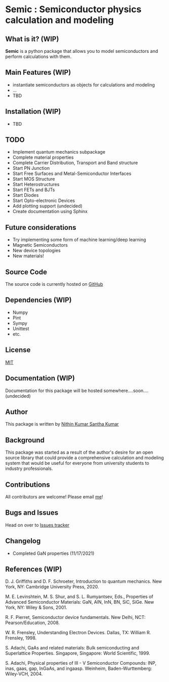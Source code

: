 

# Semic : Semiconductor physics calculation and modeling

## What is it? (WIP)

**Semic** is a python package that allows you to model semiconductors and perform calculations with them.

## Main Features (WIP)

   - instantiate semiconductors as objects for calculations and modeling
   - ...
   - TBD

## Installation (WIP)

   - TBD

## TODO

   - Implement quantum mechanics subpackage
   - Complete material properties
   - Complete Carrier Distribution, Transport and Band structure
   - Start PN Junction
   - Start Free Surfaces and Metal-Semiconductor Interfaces
   - Start MOS Structure
   - Start Heterostructures
   - Start FETs and BJTs
   - Start Diodes
   - Start Opto-electronic Devices
   - Add plotting support (undecided)
   - Create documentation using Sphinx

## Future considerations

   - Try implementing some form of machine learning/deep learning
   - Magnetic Semiconductors
   - New device topologies
   - New materials!

## Source Code

The source code is currently hosted on [GitHub](https://github.com/nkskumar/semic)

## Dependencies (WIP)

   - Numpy
   - Pint
   - Sympy
   - Unittest
   - etc.

## License

[MIT](LICENSE)

## Documentation (WIP)

Documentation for this package will be hosted somewhere....soon....(undecided)

## Author

This package is written by [Nithin Kumar Santha Kumar](https://twitter.com/nithin_ksk)

## Background

This package was started as a result of the author's desire for an open source library that could provide a comprehensive calculation and modeling system that would be useful for everyone from university students to industry professionals.

## Contributions

All contributors are welcome! Please email [me](mailto:nithinkumar.santhakumar@utdallas.edu)!

## Bugs and Issues

Head on over to [Issues tracker](https://github.com/nkskumar/semic/issues)

## Changelog

   - Completed GaN properties (11/17/2021)

## References (WIP)

D. J. Griffiths and D. F. Schroeter, Introduction to quantum mechanics. New York, NY: Cambridge University Press, 2020.

M. E. Levinshtein, M. S. Shur, and S. L. Rumyantsev, Eds., Properties of Advanced Semiconductor Materials: GaN, AlN, InN, BN, SiC, SiGe. New York, NY: Wiley & Sons, 2001. 

R. F. Pierret, Semiconductor device fundamentals. New Delhi, NCT: Pearson/Education, 2008. 

W. R. Frensley, Understanding Electron Devices. Dallas, TX: William R. Frensley, 1998. 

S. Adachi, GaAs and related materials: Bulk semiconducting and Superlattice Properties. Singapore, Singapore: World Scientific, 1999. 

S. Adachi, Physical properties of III - V Semiconductor Compounds: INP, inas, gaas, gap, InGaAs, and ingaasp. Weinheim, Baden-Wurttemberg: Wiley-VCH, 2004.
